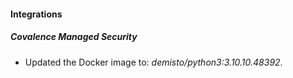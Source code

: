 #### Integrations
##### Covalence Managed Security
- Updated the Docker image to: *demisto/python3:3.10.10.48392*.
